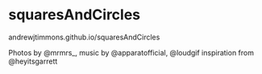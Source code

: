 squaresAndCircles
=================

andrewjtimmons.github.io/squaresAndCircles

Photos by @mrmrs_, music by @apparatofficial, @loudgif inspiration from @heyitsgarrett
